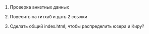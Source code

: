 1. Проверка анкетных данных

1. Повесить на гитхаб и дать 2 ссылки
2. Сделать общий index.html, чтобы распределить юзера и Киру?
